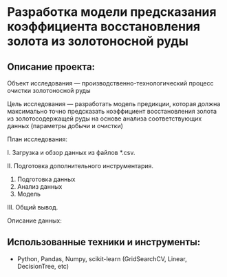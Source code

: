 # Разработка модели предсказания коэффициента восстановления золота из золотоносной руды

## Описание проекта:

Объект исследования — производственно-технологический процесс очистки золотоносной руды

Цель исследования — разработать модель предикции, которая должна максимально точно предсказать коэффициент восстановления золота из золотосодержащей руды на основе анализа соответствующих данных (параметры добычи и очистки)

План исследования:

I. Загрузка и обзор данных из файлов *.csv.

II. Подготовка дополнительного инструментария.

1. Подготовка данных
2. Анализ данных
3. Модель 

III. Общий вывод.

Описание данных:


## Использованные техники и инструменты:
- Python, Pandas, Numpy, scikit-learn (GridSearchCV, Linear, DecisionTree, etc)
